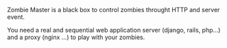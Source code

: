 Zombie Master is a black box to control zombies throught HTTP and server event.

You need a real and sequential web application server (django, rails, php…) and a proxy (nginx …) to play with your zombies.
